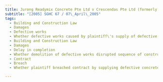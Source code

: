 ```yaml
---
title: Jurong Readymix Concrete Pte Ltd v Crescendas Pte Ltd (formerly known as Tavica Design 
subtitle: "[2005] SGHC 67 / 07\_April\_2005"
tags:
  - Building and Construction Law
  - Damages
  - Defective works
  - Whether defective works caused by plaintiff\'s supply of defective concrete or defendant\'s premature removal of formwork
  - Building and Construction Law
  - Damages
  - Delay in completion
  - Whether demolition of defective works disrupted sequence of construction
  - Contract
  - Breach
  - Whether plaintiff breached contract by supplying defective concrete

---
```


